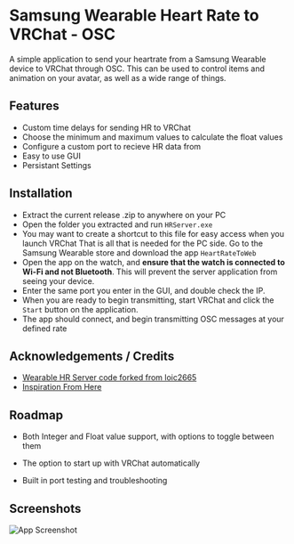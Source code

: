 

# Samsung Wearable Heart Rate to VRChat - OSC
A simple application to send your heartrate from a Samsung Wearable device to VRChat through OSC. This can be used to control items and animation on your avatar, as well as a wide range of things.
## Features

- Custom time delays for sending HR to VRChat
- Choose the minimum and maximum values to calculate the float values
- Configure a custom port to recieve HR data from
- Easy to use GUI
- Persistant Settings


## Installation

* Extract the current release .zip to anywhere on your PC
* Open the folder you extracted and run `HRServer.exe`
* You may want to create a shortcut to this file for easy access when you launch VRChat
That is all that is needed for the PC side. Go to the Samsung Wearable store and download the app `HeartRateToWeb`
* Open the app on the watch, and **ensure that the watch is connected to Wi-Fi and not Bluetooth**. This will prevent the server application from seeing your device.
* Enter the same port you enter in the GUI, and double check the IP.
* When you are ready to begin transmitting, start VRChat and click the `Start` button on the application.
* The app should connect, and begin transmitting OSC messages at your defined rate
    
## Acknowledgements / Credits

 - [Wearable HR Server code forked from loic2665](https://github.com/loic2665/HeartRateToWeb)
 - [Inspiration From Here](https://gist.github.com/mdonkers/63e115cc0c79b4f6b8b3a6b797e485c7)


## Roadmap

- Both Integer and Float value support, with options to toggle between them

- The option to start up with VRChat automatically

- Built in port testing and troubleshooting


## Screenshots

![App Screenshot](https://via.placeholder.com/468x300?text=App+Screenshot+Here)

